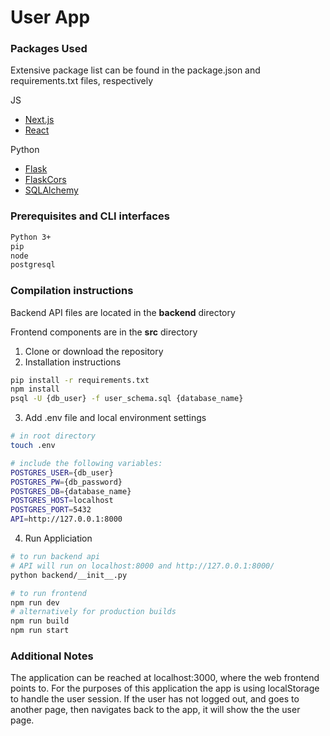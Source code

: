 # User App

### Packages Used
Extensive package list can be found in the package.json and requirements.txt files, respectively

JS 
- [Next.js](https://nextjs.org/)
- [React](https://reactjs.org/)

Python
- [Flask](http://flask.palletsprojects.com/en/1.1.x/)
- [FlaskCors](https://flask-cors.corydolphin.com/en/latest/api.html#extension)
- [SQLAlchemy](https://docs.sqlalchemy.org/en/13/)

### Prerequisites and CLI interfaces
``` bash
Python 3+
pip
node
postgresql
```

### Compilation instructions
Backend API files are located in the **backend** directory

Frontend components are in the **src** directory

1. Clone or download the repository
2. Installation instructions
``` bash
pip install -r requirements.txt
npm install
psql -U {db_user} -f user_schema.sql {database_name}
```
3. Add .env file and local environment settings
``` bash
# in root directory
touch .env

# include the following variables:
POSTGRES_USER={db_user}
POSTGRES_PW={db_password}
POSTGRES_DB={database_name}
POSTGRES_HOST=localhost
POSTGRES_PORT=5432
API=http://127.0.0.1:8000
```
4. Run Appliciation
```bash
# to run backend api
# API will run on localhost:8000 and http://127.0.0.1:8000/
python backend/__init__.py 

# to run frontend
npm run dev
# alternatively for production builds
npm run build
npm run start
```

### Additional Notes
The application can be reached at localhost:3000, where the web frontend points to. 
For the purposes of this application the app is using localStorage to handle the user session.
If the user has not logged out, and goes to another page, then navigates back to the app, it will show the the user page.